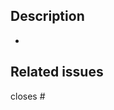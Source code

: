 ## Description

<!-- Please explain the changes you made here. -->

*

## Related issues

<!-- 
  Which issues are closed by this PR or are related.
  If you have no issue then create one. This helps to track it and get the confirmation that the behavior is not expected. 
-->

closes #